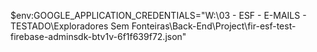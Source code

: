 $env:GOOGLE_APPLICATION_CREDENTIALS="W:\03 - ESF - E-MAILS - TESTADO\Exploradores Sem Fonteiras\Back-End\Project\fir-esf-test-firebase-adminsdk-btv1v-6f1f639f72.json"
